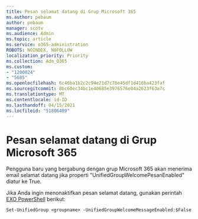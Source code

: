 ```yaml
---
title: Pesan selamat datang di Grup Microsoft 365
ms.author: pebaum
author: pebaum
manager: scotv
ms.audience: Admin
ms.topic: article
ms.service: o365-administration
ROBOTS: NOINDEX, NOFOLLOW
localization_priority: Priority
ms.collection: Adm_O365
ms.custom:
- "1200024"
- "5685"
ms.openlocfilehash: 6c46ba1b2c2c94e21d7c76e45df1d416ba423faf
ms.sourcegitcommit: 8bc60ec34bc1e40685e3976576e04a2623f63a7c
ms.translationtype: MT
ms.contentlocale: id-ID
ms.lasthandoff: 04/15/2021
ms.locfileid: "51806409"
---
```

# <a name="welcome-message-in-microsoft-365-groups"></a>Pesan selamat datang di Grup Microsoft 365

Pengguna baru yang bergabung dengan grup Microsoft 365 akan menerima email selamat datang jika properti "UnifiedGroupWelcomePesanEnabled" diatur ke True.

Jika Anda ingin menonaktifkan pesan selamat datang, gunakan perintah [EXO PowerShell](https://docs.microsoft.com/powershell/exchange/exchange-online/exchange-online-powershell-v2/exchange-online-powershell-v2?view=exchange-ps) berikut:

`
Set-UnifiedGroup <groupname> -UnifiedGroupWelcomeMessageEnabled:$False
`
